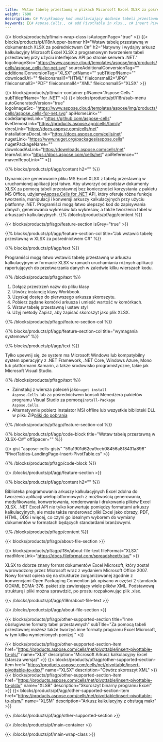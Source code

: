 ```yaml
---
title:  Wstaw tabelę przestawną w plikach Micorsoft Excel XLSX za pośrednictwem C#
weight: 7690
description: C# Przykładowy kod umożliwiający dodanie tabeli przestawnej do XLSX przy użyciu biblioteki .NET. Użyj tego kodu, aby wstawić tabelę przestawną do pliku XLSX w VB.NET, Asp.NET lub dowolnej aplikacji opartej na .NET.
keywords: [C# Aspose.Cells., c# add PivotTable in xlsx., c# insert PivotTable in xlsx., c# create PivotTable in xlsx., c# modify PivotTable in xlsx., access PivotTable in xlsx., c# add pivot table in xlsx., c# insert pivot table in xlsx., c# create pivot table in xlsx., c# modify pivot table in xlsx., access pivot table in xlsx]
---
```

{{< blocks/products/pf/main-wrap-class isAutogenPage="true" >}}
{{< blocks/products/pf/i18n/upper-banner h1="Wstaw tabelę przestawną w dokumentach XLSX za pośrednictwem C#" h2="Natywny i wydajny arkusz kalkulacyjny Microsoft Excel XLSX z programowym tworzeniem tabeli przestawnej przy użyciu interfejsów API po stronie serwera .NET." logoImageSrc="https://www.aspose.cloud/templates/aspose/img/products/cells/aspose_cells-for-net.svg" sourceAdditionalConversionTag="" additionalConversionTag="XLSX" pfName="" subTitlepfName="" downloadUrl="" fileiconsmall1="HTML" fileiconsmall2="JPG" fileiconsmall3="PDF" fileiconsmall4="XML" fileiconsmall5="XLSX" >}}

{{< blocks/products/pf/main-container pfName="Aspose.Cells " subTitlepfName="for .NET" >}}
{{< blocks/products/pf/i18n/sub-menu autoGeneratedVersion="true" logoImageSrc="https://www.aspose.cloud/templates/aspose/img/products/cells/aspose_cells-for-net.svg" apiHomeLink="" codeSamplesLink="https://github.com/aspose-cells" liveDemosLink="https://products.aspose.app/cells/family" docsLink="https://docs.aspose.com/cells/net" installationsDocsLink="https://docs.aspose.com/cells/net" nugetLink="https://www.nuget.org/packages/aspose.cells" nugetPackageName="" downloadAsLink="https://downloads.aspose.com/cells/net" learnAsLink="https://docs.aspose.com/cells/net" apiReference="" mavenRepoLink="" >}}

{{% blocks/products/pf/agp/content h2="" %}}

 Dynamiczne generowanie pliku MS Excel XLSX z tabelą przestawną w uruchomionej aplikacji jest łatwe. Aby utworzyć od podstaw dokumenty XLSX za pomocą tabeli przestawnej bez konieczności korzystania z pakietu MS Office, użyjemy[Aspose.Cells for .NET](https://products.aspose.com/cells/net) API, który oferuje różne funkcje tworzenia, manipulacji i konwersji arkuszy kalkulacyjnych przy użyciu platformy .NET. Programiści mogą łatwo ulepszyć kod do zapisywania danych, generowania wykresów lub wykresów, a także tworzenia tabel w arkuszach kalkulacyjnych.
{{% /blocks/products/pf/agp/content %}}

{{< blocks/products/pf/agp/feature-section isGrey="true" >}}

{{% blocks/products/pf/agp/feature-section-col title="Jak wstawić tabelę przestawną w XLSX za pośrednictwem C#" %}}

{{% blocks/products/pf/agp/text %}}

 Programiści mogą łatwo wstawić tabelę przestawną w arkuszu kalkulacyjnym w formacie XLSX w ramach uruchamiania różnych aplikacji raportujących do przetwarzania danych w zaledwie kilku wierszach kodu.

{{% /blocks/products/pf/agp/text %}}

1.  Dołącz przestrzeń nazw do pliku klasy
1.  Utwórz instancję klasy Workbook.
1.  Uzyskaj dostęp do pierwszego arkusza skoroszytu.
1.  Pobierz żądane komórki arkusza i umieść wartość w komórkach.
1.  Wstaw tabelę przestawną i ustaw styl
1.  Użyj metody Zapisz, aby zapisać skoroszyt jako plik XLSX.

{{% /blocks/products/pf/agp/feature-section-col %}}

{{% blocks/products/pf/agp/feature-section-col title="wymagania systemowe" %}}

{{% blocks/products/pf/agp/text %}}

Tylko upewnij się, że system ma Microsoft Windows lub kompatybilny system operacyjny z .NET Framework, .NET Core, Windows Azure, Mono lub platformami Xamarin, a także środowisko programistyczne, takie jak Microsoft Visual Studio.

{{% /blocks/products/pf/agp/text %}}

-  Zainstaluj z wiersza poleceń jako<code>nuget install Aspose.Cells</code> lub za pośrednictwem konsoli Menedżera pakietów programu Visual Studio za pomocą<code>Install-Package Aspose.Cells</code>.
-  Alternatywnie pobierz instalator MSI offline lub wszystkie biblioteki DLL w pliku ZIP<a href="https://downloads.aspose.com/cells/net">pliki do pobrania</a>

{{% /blocks/products/pf/agp/feature-section-col %}}

{{% blocks/products/pf/agp/code-block title="Wstaw tabelę przestawną w XLSX–C#" offSpacer="" %}}

{{< gist "aspose-cells-gists" "59a1901d62ea9ceb08456a818431a898" "PivotTables-LandingPage-Insert-PivotTable.cs" >}}

{{% /blocks/products/pf/agp/code-block %}}

{{< /blocks/products/pf/agp/feature-section >}}

<!-- aboutfile Starts -->     
{{% blocks/products/pf/agp/content h2="" %}}

Biblioteka programowania arkuszy kalkulacyjnych Excel zdolna do tworzenia aplikacji wieloplatformowych z możliwością generowania, modyfikowania, konwertowania, renderowania i drukowania plików Excel XLSX. .NET Excel API nie tylko konwertuje pomiędzy formatami arkuszy kalkulacyjnych, ale może także renderować pliki Excel jako obrazy, PDF, HTML, ODS i więcej, co czyni go idealnym wyborem do wymiany dokumentów w formatach będących standardami branżowymi.



{{% /blocks/products/pf/agp/content %}}

{{< blocks/products/pf/agp/about-file-section >}}

{{< blocks/products/pf/agp/i18n/about-file-text fileFormat="XLSX" readMoreLink="https://docs.fileformat.com/spreadsheet/xlsx/" >}}

XLSX to dobrze znany format dokumentów Excel Microsoft, który został wprowadzony przez Microsoft wraz z wydaniem Microsoft Office 2007. Nowy format opiera się na strukturze zorganizowanej zgodnie z konwencjami Open Packaging Convention jak opisano w części 2 standardu OOXML ECMA-376. pakiet zip zawierający wiele plików XML. Podstawową strukturę i pliki można sprawdzić, po prostu rozpakowując plik .xlsx.

{{< /blocks/products/pf/agp/i18n/about-file-text >}}

{{< /blocks/products/pf/agp/about-file-section >}}
<!-- aboutfile Ends -->

{{< blocks/products/pf/agp/other-supported-section title="Inne obsługiwane formaty tabel przestawnych" subTitle="Za pomocą tabeli przestawnej możesz także tworzyć inne formaty programu Excel Microsoft, w tym kilka wymienionych poniżej." >}}

{{< blocks/products/pf/agp/other-supported-section-item href="https://products.aspose.com/cells/net/pivottable/insert-pivottable-to-xls/" name="XLS" description="Microsoft Arkusz kalkulacyjny Excel (starsza wersja)" >}} 
{{< blocks/products/pf/agp/other-supported-section-item href="https://products.aspose.com/cells/net/pivottable/insert-pivottable-to-xlsx/" name="XLSX" description="Otwórz skoroszyt XML" >}}
{{< blocks/products/pf/agp/other-supported-section-item href="https://products.aspose.com/cells/net/pivottable/insert-pivottable-to-xlsb/" name="XLSB" description="Skoroszyt binarny programu Excel" >}}
{{< blocks/products/pf/agp/other-supported-section-item href="https://products.aspose.com/cells/net/pivottable/insert-pivottable-to-xlsm/" name="XLSM" description="Arkusz kalkulacyjny z obsługą makr" >}} 

{{< /blocks/products/pf/agp/other-supported-section >}}

{{< /blocks/products/pf/main-container >}}
    
{{< /blocks/products/pf/main-wrap-class >}}
